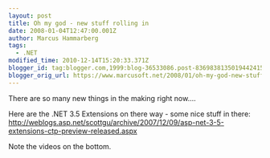 ```yaml
---
layout: post
title: Oh my god - new stuff rolling in
date: 2008-01-04T12:47:00.001Z
author: Marcus Hammarberg
tags:
  - .NET
modified_time: 2010-12-14T15:20:33.371Z
blogger_id: tag:blogger.com,1999:blog-36533086.post-8369838135019442415
blogger_orig_url: https://www.marcusoft.net/2008/01/oh-my-god-new-stuff-rolling-in.html
---
```


There are so many new things in the making right now....

Here are the .NET 3.5 Extensions on there way - some nice stuff in there: <http://weblogs.asp.net/scottgu/archive/2007/12/09/asp-net-3-5-extensions-ctp-preview-released.aspx>

Note the videos on the bottom.

